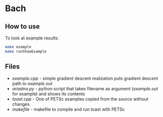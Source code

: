 # Bach
## How to use
To look at example results:
```zsh
make example
make runShowExample
```
## Files
* _example.cpp_ - simple gradient descent realization puts gradient descent path to _example.out_
* _ariadna.py_ - python script that takes filename as argument (*example.out* for example) and shows its contents
* _toast.cpp_ - One of PETSc examples copied from the source without changes
* _makefile_ - makefile to compile and run toast with PETSc
